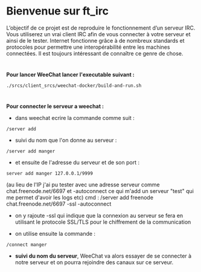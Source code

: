 # Bienvenue sur ft_irc 
L’objectif de ce projet est de reproduire le fonctionnement d’un serveur IRC.
Vous utiliserez un vrai client IRC afin de vous connecter à votre serveur et ainsi de le
tester.
Internet fonctionne grâce à de nombreux standards et protocoles pour permettre une
interopérabilité entre les machines connectées. Il est toujours intéressant de connaître ce
genre de chose.

<h1>
</h1>

**Pour lancer WeeChat lancer l'executable suivant :**

```
./srcs/client_srcs/weechat-docker/build-and-run.sh
```


<h1>
</h1>

**Pour connecter le serveur a weechat :**

* dans weechat ecrire la commande comme suit :

```
/server add
```
* suivi du nom que l'on donne au serveur :

```
/server add manger
```

* et ensuite de l'adresse du serveur et de son port :

```
server add manger 127.0.0.1/9999
```
(au lieu de l'IP j'ai pu tester avec une adresse serveur comme chat.freenode.net/6697 et -autoconnect ce qui m'add un serveur "test" qui me permet d'avoir les logs etc) cmd : /server add freenode chat.freenode.net/6697 -ssl -autoconnect

* on y rajoute -ssl qui indique que la connexion au serveur se fera en utilisant le protocole SSL/TLS pour le chiffrement de la communication

* on utilise ensuite la commande :

```
/connect manger
```
* **suivi du nom du serveur**, 
WeeChat va alors essayer de se connecter à notre serveur et on pourra rejoindre des canaux sur ce serveur.
